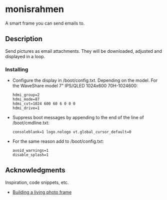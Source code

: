 # monisrahmen

A smart frame you can send emails to.

## Description

Send pictures as email attachments.
They will be downloaded, adjusted and displayed in a loop.

### Installing

* Configure the display in /boot/config.txt.
    Depending on the model.
    For the WaveShare model 7" IPS/QLED 1024x600 70H-1024600:
    ```
    hdmi_group=2
    hdmi_mode=87
    hdmi_cvt=1024 600 60 6 0 0 0
    hdmi_drive=1
    ```

* Suppress boot messages by appending to the end of the line of /boot/cmdline.txt:
    ```
    consoleblank=1 logo.nologo vt.global_cursor_default=0
    ```
* For the same reason add to /boot/config.txt:
    ```
    avoid_warnings=1
    disable_splash=1
    ```

## Acknowledgments

Inspiration, code snippets, etc.
* [Building a living photo frame](https://www.ofbrooklyn.com/2014/01/2/building-photo-frame-raspberry-pi-motion-detector/)
